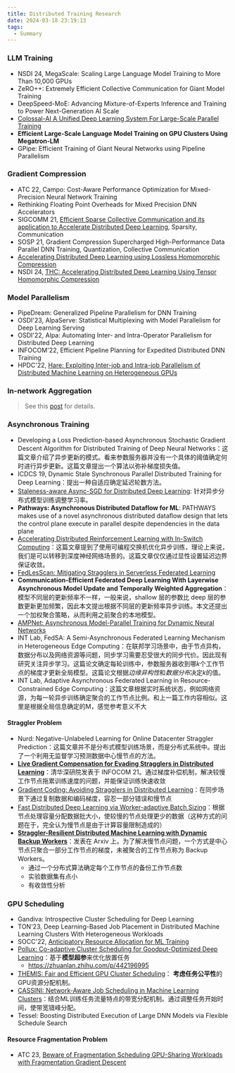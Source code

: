 ```yaml
---
title: Distributed Training Research
date: 2024-03-18 23:19:13
tags:
  - Summary
---
```


### LLM Training

- NSDI 24, MegaScale: Scaling Large Language Model Training to More Than 10,000 GPUs
- ZeRO++: Extremely Efficient Collective Communication for Giant Model Training
- DeepSpeed-MoE: Advancing Mixture-of-Experts Inference and Training to Power Next-Generation AI Scale
- [Colossal-AI A Unified Deep Learning System For Large-Scale Parallel Training](https://arxiv.org/pdf/2110.14883.pdf)
- **Efficient Large-Scale Language Model Training on GPU Clusters Using Megatron-LM**
- GPipe: Efficient Training of Giant Neural Networks using Pipeline Parallelism

### Gradient Compression

- ATC 22, Campo: Cost-Aware Performance Optimization for Mixed-Precision Neural Network Training
- Rethinking Floating Point Overheads for Mixed Precision DNN Accelerators
- SIGCOMM 21, [Efficient Sparse Collective Communication and its application to Accelerate Distributed Deep Learning](https://conferences.sigcomm.org/sigcomm/2021/files/papers/3452296.3472904.pdf), Sparsity, Communication
- SOSP 21, Gradient Compression Supercharged High-Performance Data Parallel DNN Training,  Quantization, Collective Communication
- [Accelerating Distributed Deep Learning using Lossless Homomorphic Compression](https://arxiv.org/pdf/2402.07529.pdf)
- NSDI 24, [THC: Accelerating Distributed Deep Learning Using Tensor Homomorphic Compression](https://arxiv.org/pdf/2302.08545.pdf)

### Model Parallelism

- PipeDream: Generalized Pipeline Parallelism for DNN Training
- OSDI'23, AlpaServe: Statistical Multiplexing with Model Parallelism for Deep Learning Serving
- OSDI'22, Alpa: Automating Inter- and Intra-Operator Parallelism for Distributed Deep Learning
- INFOCOM'22, Efficient Pipeline Planning for Expedited Distributed DNN Training
- HPDC'22, [Hare: Exploiting Inter-job and Intra-job Parallelism of Distributed Machine Learning on Heterogeneous GPUs](https://dl.acm.org/doi/pdf/10.1145/3502181.3531462)

### In-network Aggregation

> See this [post](/2023/07/03/ina/) for details.

### Asynchronous Training

- Developing a Loss Prediction-based Asynchronous Stochastic Gradient Descent Algorithm for Distributed Training of Deep Neural Networks：这篇文章介绍了异步更新的模式。看来参数服务器并没有一个具体的阈值确定何时进行异步更新。这篇文章提出一个算法以弥补梯度损失值。
- ICDCS 19, Dynamic Stale Synchronous Parallel Distributed Training for Deep Learning：提出一种自适应确定延迟轮数方法。
- [Staleness-aware Async-SGD for Distributed Deep Learning](https://arxiv.org/pdf/1511.05950.pdf): 针对异步分布式模型训练调整学习率。
- **Pathways: Asynchronous Distributed Dataflow for ML**: PATHWAYS makes use of a novel asynchronous distributed dataﬂow design that lets the control plane execute in parallel despite dependencies in the data plane
- [Accelerating Distributed Reinforcement Learning with In-Switch Computing](:/85780103fdc6433fa3bf60bd545cc777)：这篇文章提到了使用可编程交换机优化异步训练，理论上来说，我们是可以转移到深度神经网络场景的。这篇文章仅仅通过显性设置延迟边界保证收敛。
- [FedLesScan: Mitigating Stragglers in Serverless Federated Learning](https://arxiv.org/pdf/2211.05739.pdf)
- **Communication-Efficient Federated Deep Learning With Layerwise Asynchronous Model Update and Temporally Weighted Aggregation**：模型不同层的更新频率不一样，一般来说，shallow 层的参数比 deep 层的参数更新更加频繁，因此本文提出根据不同层的更新频率异步训练。本文还提出一个加权聚合策略，从而利用之前聚合的本地模型。
- [AMPNet: Asynchronous Model-Parallel Training for Dynamic Neural Networks](https://arxiv.org/pdf/1705.09786.pdf)
- INT Lab, FedSA: A Semi-Asynchronous Federated Learning Mechanism in Heterogeneous Edge Computing：在联邦学习场景中，由于节点异构，数据分布以及网络资源等问题，同步学习需要忍受很大的同步代价。因此现有研究关注异步学习。这篇论文确定每轮训练中，参数服务器收到哪*k*个工作节点的梯度才更新全局模型。这篇论文根据*边缘异构性*和*数据分布*决定*k*的值。
- INT Lab, Adaptive Asynchronous Federated Learning in Resource-Constrained Edge Computing：这篇文章根据实时系统状态，例如网络资源，为每一轮异步训练确定聚合的工作节点比例。和上一篇工作内容相似。这里是根据全局信息确定的M，感觉参考意义不大

#### Straggler Problem

- Nurd: Negative-Unlabeled Learning for Online Datacenter Straggler Prediction：这篇文章并不是分布式模型训练场景，而是分布式系统中。提出了一个利用无监督学习预测数据中心慢节点的方法。
- [**Live Gradient Compensation for Evading Stragglers in Distributed Learning**](https://ieeexplore.ieee.org/stamp/stamp.jsp?tp=&arnumber=9488815)：清华深研院发表于 INFOCOM 21。通过梯度补偿机制，解决较慢工作节点拖累训练速度的问题，并能保证训练快速收敛
- [Gradient Coding: Avoiding Stragglers in Distributed Learning](http://proceedings.mlr.press/v70/tandon17a/tandon17a.pdf)：在同步场景下通过复制数据和编码梯度，容忍一部分错误和慢节点
- [Fast Distributed Deep Learning via Worker-adaptive Batch Sizing](https://arxiv.org/pdf/1806.02508v1.pdf)：根据节点处理容量分配数据批大小，使较慢的节点处理更少的数据（这种方式的问题在于，完全认为慢节点是由于计算容量限制造成的）
- [**Straggler-Resilient Distributed Machine Learning with Dynamic Backup Workers**](https://arxiv.org/pdf/2102.06280.pdf)：发表在 Arxiv 上。为了解决慢节点问题，一个方式是中心节点只聚合一部分工作节点的梯度，未被聚合的工作节点称为 Backup Workers。
  - 通过一个分布式算法确定每个工作节点的备份工作节点数
  - 实验数据集有点小
  - 有收敛性分析

### GPU Scheduling

- Gandiva: Introspective Cluster Scheduling for Deep Learning
- TON'23, Deep Learning-Based Job Placement in Distributed Machine Learning Clusters With Heterogeneous Workloads
- SOCC'22, [Anticipatory Resource Allocation for ML Training](https://dl.acm.org/doi/pdf/10.1145/3620678.3624669)
- [Pollux: Co-adaptive Cluster Scheduling for Goodput-Optimized Deep Learning](https://cn287zbjkb.feishu.cn/docx/XWdhdYaxDoncKBxlJBhcbL3Xnwd)：基于**模型超参**来优化放置任务
	- https://zhuanlan.zhihu.com/p/442196995
- [THEMIS: Fair and Efficient GPU Cluster Scheduling](https://www.usenix.org/system/files/nsdi20-paper-mahajan.pdf)： **考虑任务公平性**的GPU资源分配机制。
- [CASSINI: Network-Aware Job Scheduling in Machine Learning Clusters](https://arxiv.org/pdf/2308.00852.pdf)：结合ML训练任务流量特点的带宽分配机制。通过调整任务开始时间，使带宽错峰分配。
- Tessel: Boosting Distributed Execution of Large DNN Models via Flexible Schedule Search

#### Resource Fragmentation Problem

- ATC 23, [Beware of Fragmentation Scheduling GPU-Sharing Workloads with Fragmentation Gradient Descent](https://cse.hkust.edu.hk/~weiwa/papers/fgd-atc23.pdf)